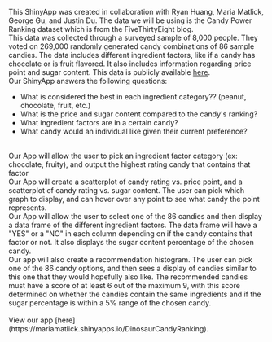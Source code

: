 This ShinyApp was created in collaboration with Ryan Huang, Maria Matlick, George Gu, and Justin Du.
The data we will be using is the Candy Power Ranking dataset which is from the FiveThirtyEight
blog.
<br />
This data was collected through a surveyed sample of 8,000 people. They voted on 269,000 randomly generated candy combinations of
86 sample candies. The data includes different ingredient factors, like if a candy has chocolate or is fruit flavored. It also includes
information regarding price point and sugar content. This data is publicly available [here](https://github.com/fivethirtyeight/data/tree/master/candy-power-ranking).
 <br />
Our ShinyApp answers the following questions:
* What is considered the best in each ingredient category?? (peanut, chocolate, fruit, etc.)
* What is the price and sugar content compared to the candy's ranking?
* What ingredient factors are in a certain candy?
* What candy would an individual like given their current preference?
<br />
Our App will allow the user to pick an ingredient factor category (ex: chocolate, fruity), and output the highest rating candy that contains that factor
<br />
Our App will create a scatterplot of candy rating vs. price point, and a scatterplot of candy rating vs. sugar content. The user can pick which graph to display,
and can hover over any point to see what candy the point represents.
 <br />
Our App will allow the user to select one of the 86 candies and then display a data frame of the different ingredient factors. The data frame will have a "YES" or a "NO"
in each column depending on if the candy contains that factor or not. It also displays the sugar content percentage of the chosen candy.
<br />
Our app will also create a recommendation histogram. The user can pick one of the 86 candy options, and then sees a display of candies similar to this one that they would
hopefully also like. The recommended candies must have a score of at least 6 out of the maximum 9, with this score determined on whether the candies contain the same
ingredients and if the sugar percentage is within a 5% range of the chosen candy.
 <br />
 <br />
View our app [here](https://mariamatlick.shinyapps.io/DinosaurCandyRanking).

